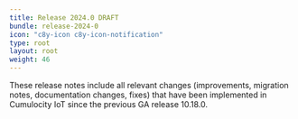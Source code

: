 ```yaml
---
title: Release 2024.0 DRAFT
bundle: release-2024-0
icon: "c8y-icon c8y-icon-notification"
type: root
layout: root
weight: 46
---
```


These release notes include all relevant changes (improvements, migration notes, documentation changes, fixes) that have been implemented in Cumulocity IoT since the previous GA release 10.18.0.
